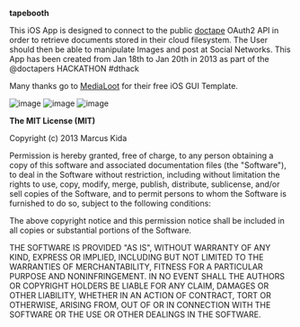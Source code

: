 **tapebooth**

This iOS App is designed to connect to the public [doctape](http://doctape.com) OAuth2 API in order to retrieve documents stored in their cloud filesystem.
The User should then be able to manipulate Images and post at Social Networks.
This App has been created from Jan 18th to Jan 20th in 2013 as part of the @doctapers HACKATHON #dthack

Many thanks go to [MediaLoot](http://medialoot.com) for their free iOS GUI Template.

![image](https://raw.github.com/kimar/tapebooth/github/Screenshots/Screen1.png)
![image](https://raw.github.com/kimar/tapebooth/github/Screenshots/Screen2.png)
![image](https://raw.github.com/kimar/tapebooth/github/Screenshots/Screen3.png)


**The MIT License (MIT)**

Copyright (c) 2013 Marcus Kida

Permission is hereby granted, free of charge, to any person obtaining a copy of this software and associated documentation files (the "Software"), to deal in the Software without restriction, including without limitation the rights to use, copy, modify, merge, publish, distribute, sublicense, and/or sell copies of the Software, and to permit persons to whom the Software is furnished to do so, subject to the following conditions:

The above copyright notice and this permission notice shall be included in all copies or substantial portions of the Software.

THE SOFTWARE IS PROVIDED "AS IS", WITHOUT WARRANTY OF ANY KIND, EXPRESS OR IMPLIED, INCLUDING BUT NOT LIMITED TO THE WARRANTIES OF MERCHANTABILITY, FITNESS FOR A PARTICULAR PURPOSE AND NONINFRINGEMENT. IN NO EVENT SHALL THE AUTHORS OR COPYRIGHT HOLDERS BE LIABLE FOR ANY CLAIM, DAMAGES OR OTHER LIABILITY, WHETHER IN AN ACTION OF CONTRACT, TORT OR OTHERWISE, ARISING FROM, OUT OF OR IN CONNECTION WITH THE SOFTWARE OR THE USE OR OTHER DEALINGS IN THE SOFTWARE.
